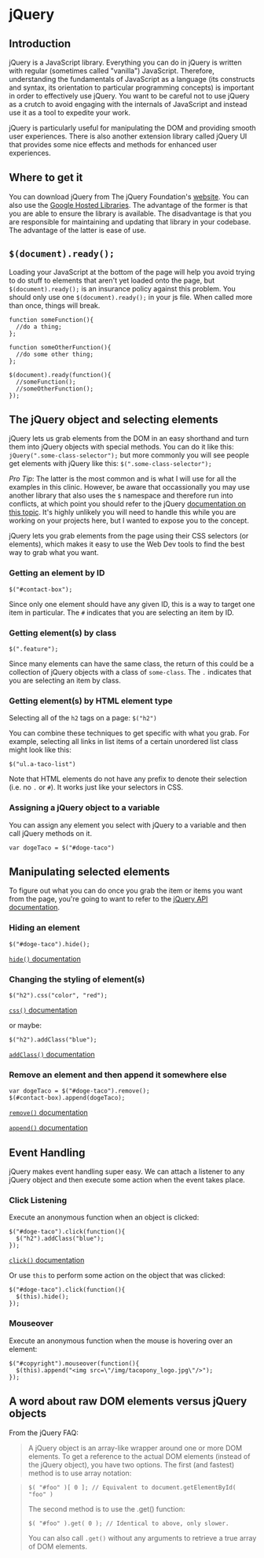 # jQuery

## Introduction

jQuery is a JavaScript library. Everything you can do in jQuery is written with regular (sometimes called "vanilla") JavaScript. Therefore, understanding the fundamentals of JavaScript as a language (its constructs and syntax, its orientation to particular programming concepts) is important in order to effectively use jQuery. You want to be careful not to use jQuery as a crutch to avoid engaging with the internals of JavaScript and instead use it as a tool to expedite your work. 

jQuery is particularly useful for manipulating the DOM and providing smooth user experiences. There is also another extension library called jQuery UI that provides some nice effects and methods for enhanced user experiences.

## Where to get it

You can download jQuery from The jQuery Foundation's [website](http://jquery.com/download/). You can also use the [Google Hosted Libraries](https://developers.google.com/speed/libraries/?hl=en). The advantage of the former is that you are able to ensure the library is available. The disadvantage is that you are responsible for maintaining and updating that library in your codebase. The advantage of the latter is ease of use.

## `$(document).ready();`
Loading your JavaScript at the bottom of the page will help you avoid trying to do stuff to elements that aren't yet loaded onto the page, but `$(document).ready();` is an insurance policy against this problem. You should only use one `$(document).ready();` in your js file. When called more than once, things will break.

```
function someFunction(){
  //do a thing;
};

function someOtherFunction(){
  //do some other thing;
};

$(document).ready(function(){
  //someFunction();
  //someOtherFunction();
});
```

## The jQuery object and selecting elements

jQuery lets us grab elements from the DOM in an easy shorthand and turn them into jQuery objects with special methods. You can do it like this:
`jQuery(".some-class-selector");`
but more commonly you will see people get elements with jQuery like this:
`$(".some-class-selector");`

*Pro Tip*: The latter is the most common and is what I will use for all the examples in this clinic. However, be aware that occassionally you may use another library that also uses the `$` namespace and therefore run into conflicts, at which point you should refer to the jQuery [documentation on this topic](http://learn.jquery.com/using-jquery-core/avoid-conflicts-other-libraries/). It's highly unlikely you will need to handle this while you are working on your projects here, but I wanted to expose you to the concept.

jQuery lets you grab elements from the page using their CSS selectors (or elements), which makes it easy to use the Web Dev tools to find the best way to grab what you want.

### Getting an element by ID

`$("#contact-box");`

Since only one element should have any given ID, this is a way to target one item in particular. The `#` indicates that you are selecting an item by ID.

### Getting element(s) by class

`$(".feature");`

Since many elements can have the same class, the return of this could be a collection of jQuery objects with a class of `some-class`. The `.` indicates that you are selecting an item by class.

### Getting element(s) by HTML element type

Selecting all of the `h2` tags on a page:
`$("h2")`

You can combine these techniques to get specific with what you grab. For example, selecting all links in list items of a certain unordered list class might look like this:

`$("ul.a-taco-list")`

Note that HTML elements do not have any prefix to denote their selection (i.e. no `.` or `#`). It works just like your selectors in CSS.

### Assigning a jQuery object to a variable

You can assign any element you select with jQuery to a variable and then call jQuery methods on it.

`var dogeTaco = $("#doge-taco")`

## Manipulating selected elements

To figure out what you can do once you grab the item or items you want from the page, you're going to want to refer to the [jQuery API documentation](http://api.jquery.com/). 

### Hiding an element

`$("#doge-taco").hide();`

[`hide()` documentation](http://api.jquery.com/hide/)

### Changing the styling of element(s)

`$("h2").css("color", "red");`

[`css()` documentation](http://api.jquery.com/css/)

or maybe:
```
$("h2").addClass("blue");
```

[`addClass()` documentation](http://api.jquery.com/addclass/)

### Remove an element and then append it somewhere else

```
var dogeTaco = $("#doge-taco").remove();
$(#contact-box).append(dogeTaco);
```

[`remove()` documentation](http://api.jquery.com/remove/)

[`append()` documentation](http://api.jquery.com/append/)

## Event Handling
jQuery makes event handling super easy. We can attach a listener to any jQuery object and then execute some action when the event takes place.

### Click Listening
Execute an anonymous function when an object is clicked:

```
$("#doge-taco").click(function(){
  $("h2").addClass("blue");
});
```

[`click()` documentation](http://api.jquery.com/click/)

Or use `this` to perform some action on the object that was clicked:

```
$("#doge-taco").click(function(){
  $(this).hide();
});
```

### Mouseover
Execute an anonymous function when the mouse is hovering over an element:

```
$("#copyright").mouseover(function(){
  $(this).append("<img src=\"/img/tacopony_logo.jpg\"/>");
});
```

## A word about raw DOM elements versus jQuery objects
From the jQuery FAQ:

> A jQuery object is an array-like wrapper around one or more DOM elements. To get a reference to the actual DOM elements (instead of the jQuery object), you have two options. The first (and fastest) method is to use array notation:

> ```
> $( "#foo" )[ 0 ]; // Equivalent to document.getElementById( "foo" )
> ```
> The second method is to use the .get() function:
> ```
> $( "#foo" ).get( 0 ); // Identical to above, only slower.
> ```
> You can also call `.get()` without any arguments to retrieve a true array of DOM elements.


